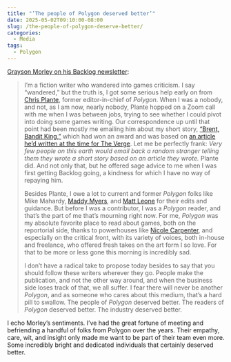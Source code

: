 ```yaml
---
title: "’The people of Polygon deserved better’"
date: 2025-05-02T09:10:00-08:00
slug: /the-people-of-polygon-deserve-better/
categories:
  - Media
tags:
  - Polygon
---
```


[Grayson Morley on his Backlog newsletter](https://www.backlogmag.com/on-polygon/):

> I’m a fiction writer who wandered into games criticism. I say “wandered,” but the truth is, I got some serious help early on from [Chris Plante](https://bsky.app/profile/plante.bsky.social?ref=backlogmag.com), former editor-in-chief of *Polygon*. When I was a nobody, and not, as I am now, nearly nobody, Plante hopped on a Zoom call with me when I was between jobs, trying to see whether I could pivot into doing some games writing. Our correspondence up until that point had been mostly me emailing him about my short story, [“Brent, Bandit King,”](https://thebrooklynreview.com/2016/12/05/brent-bandit-king/?ref=backlogmag.com) which had won an award and was based on [an article he’d written at the time for The Verge](https://www.theverge.com/2015/11/9/9696186/fallout-4-bugs?ref=backlogmag.com). Let me be perfectly frank: *Very few people on this earth would email back a random stranger telling them they wrote a short story based on an article they wrote.* Plante did. And not only that, but he offered sage advice to me when I was first getting Backlog going, a kindness for which I have no way of repaying him.
> 
> Besides Plante, I owe a lot to current and former *Polygon* folks like Mike Mahardy, [Maddy Myers](https://bsky.app/profile/midimyers.com?ref=backlogmag.com), and [Matt Leone](https://bsky.app/profile/mattleone.bsky.social?ref=backlogmag.com) for their edits and guidance. But before I was a contributor, I was a *Polygon* reader, and that’s the part of me that’s mourning right now. For me, *Polygon* was my absolute favorite place to read about games, both on the reportorial side, thanks to powerhouses like [Nicole Carpenter](https://bsky.app/profile/nicolecarpenter.bsky.social?ref=backlogmag.com), and especially on the critical front, with its variety of voices, both in-house and freelance, who offered fresh takes on the art form I so love. For that to be more or less gone this morning is incredibly sad.
> 
> I don’t have a radical take to propose today besides to say that you should follow these writers wherever they go. People make the publication, and not the other way around, and when the business side loses track of that, we all suffer. I fear there will never be another *Polygon*, and as someone who cares about this medium, that’s a hard pill to swallow. The people of *Polygon* deserved better. The readers of *Polygon* deserved better. The industry deserved better.

I echo Morley’s sentiments. I’ve had the great fortune of meeting and befriending a handful of folks from Polygon over the years. Their empathy, care, wit, and insight only made me want to be part of their team even more. Some incredibly bright and dedicated individuals that certainly deserved better.